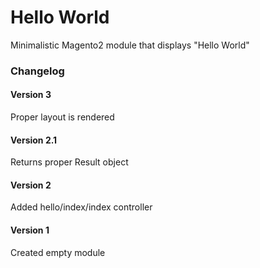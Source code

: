 # Hello World

Minimalistic Magento2 module that displays "Hello World"

### Changelog

#### Version 3
Proper layout is rendered

#### Version 2.1
Returns proper Result object

#### Version 2
Added hello/index/index controller

#### Version 1
Created empty module
